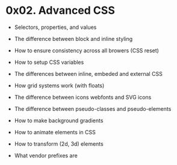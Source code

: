 # 0x02. Advanced CSS

* Selectors, properties, and values

* The difference between block and inline styling

* How to ensure consistency across all browers (CSS reset)

* How to setup CSS variables

* The differences between inline, embeded and external CSS

* How grid systems work (with floats)

* The difference between icons webfonts and SVG icons

* The difference between pseudo-classes and pseudo-elements

* How to make background gradients

* How to animate elements in CSS

* How to transform (2d, 3d) elements

* What vendor prefixes are